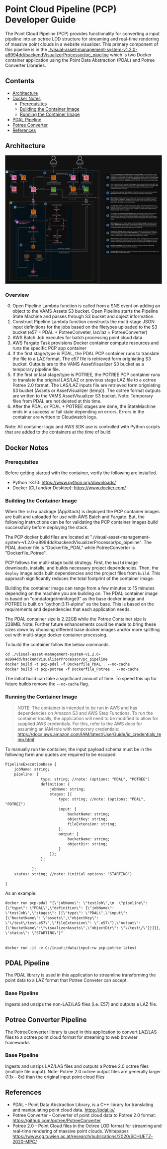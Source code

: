 # Point Cloud Pipeline (PCP) Developer Guide

The Point Cloud Pipeline (PCP) provides functionality for converting a input pipeline into an octree LOD structure for streaming and real-time rendering of massive point clouds in a website visualizer. This primary component of this pipeline is in the [./visual-asset-management-system-v1.2.0-a8994dd/backendVisualizerProcessor/pc_pipeline](../../visual-asset-management-system-v1.2.0-a8994dd/backendVisualizerProcessor/pc_pipeline) which is two Docker container application using the Point Data Abstraction (PDAL) and Potree Converter Libraries.

## Contents

-   [Architecture](#architecture)
-   [Docker Notes](#docker-notes)
    -   [Prerequisites](#prerequisites)
    -   [Building the Container Image](#building-the-container-image)
    -   [Running the Container Image](#running-the-container-image)
-   [PDAL Pipeline](#pdal-pipeline)
-   [Potree Converter](#potree-converter-pipeline)
-   [References](#references)

## Architecture

![PCP Diagram](../../diagrams/visualizerpipeline_pointcloud.png)

### Overview

0. Open Pipeline Lambda function is called from a SNS event on adding an object to the VAMS Assets S3 bucket. Open Pipeline starts the Pipeline State Machine and passes through S3 bucket and object information.
1. Construct Pipeline Lambda function constructs the multi-stage JSON input definitions for the jobs based on the filetypes uploaded to the S3 bucket (e57 = PDAL + PotreeConveter, laz/laz = PotreeConverter)
2. AWS Batch Job executes for batch processing point cloud data
3. AWS Fargate Task provisions Docker container compute resources and runs the specific PCP app container
4. If the first stage/type is PDAL, the PDAL PCP container runs to translate the file to a LAZ format. The e57 file is retrieved form origniating S3 bucket. Outputs are to the VAMS AssetVisualizer S3 bucket as a temporary pipeline file.
5. If the first or last stage/type is POTREE, the POTREE PCP container runs to translate the original LAS/LAZ or previous stage LAZ file to a octree Potree 2.0 format. The LAS/LAZ inputs file are retrieved form origniating S3 bucket (Assets or AssetVisualizer (temp)). The octree format outputs are written to the VAMS AssetVisualizer S3 bucket. Note: Temporary files from PDAL are not deleted at this time.
6. After the PDAL or PDAL + POTREE stages are done, the StateMachine ends in a success or fail state depending on errors. Errors in the container are written to Cloudwatch logs.

Note: All container logic and AWS SDK use is controlled with Python scripts that are added to the containers at the time of build

## Docker Notes

### Prerequisites

Before getting started with the container, verify the following are installed.

-   Python >3.10: <https://www.python.org/downloads/>
-   Docker (CLI and/or Desktop): <https://www.docker.com/>

### Building the Container Image

When the `infra` package (AppStack) is deployed the PCP container images are built and uploaded for use with AWS Batch and Fargate. But, the following instructions can be for validating the PCP container images build successfully before deploying the stack.

The PCP docker build files are located at "./visual-asset-management-system-v1.2.0-a8994dd/backendVisualizerProcessor/pc_pipeline". The PDAL docker file is "Dockerfile_PDAL" while PotreeConverter is "Dockerfile_Potree".

PCP follows the multi-stage build strategy. First, the `build` image downloads, installs, and builds necessary project dependencies. Then, the `deploy` image adds built dependencies and the project files from `build`. This approach significantly reduces the total footprint of the container image.

Building the container image can range from a few minutes to 15 minutes depending on the machine you are building on. The PDAL container image is based on "condaforge/miniforge3" as the base docker image and POTREE is built on "python:3.11-alpine" as the base. This is based on the requirements and dependencies that each application needs.

The PDAL container size is 2.22GB while the Potree Container size is 228MB. Note: Further future enhancements could be made to bring these sizes down by choosing different base docker images and/or more splitting out with multi-stage docker container processing.

To build the container follow the below commands.

```
cd ./visual-asset-management-system-v1.2.0-a8994dd/backendVisualizerProcessor/pc_pipeline
docker build -t pcp-pdal -f Dockerfile_PDAL . --no-cache
docker build -t pcp-potree -f Dockerfile_Potree . --no-cache
```

The initial build can take a significant amount of time. To speed this up for future builds remove the `--no-cache` flag.

### Running the Container Image

> NOTE: The container is intended to be run in AWS and has dependencies on Amazon S3 and AWS Step Functions. To run the container locally, the application will need to be modified to allow for supplied AWS credentials. For this, refer to the AWS docs for assuming an IAM role with temporary credentials: <https://docs.aws.amazon.com/IAM/latest/UserGuide/id_credentials_temp.html>

To manually run the container, the input payload schema must be in the following form and quotes are required to be escaped.

```
PipelineExecutionBase {
    jobName: string;
    pipeline: {
                type: string; //note: (options: "PDAL", "POTREE")
                definition: {
                    jobName: string;
                    stages: [{
                        type: string; //note: (options: "PDAL", "POTREE")
                        input: {
                            bucketName: string;
                            objectKey: string;
                            fileExtension: string;
                        };
                        output: {
                            bucketName: string;
                            objectDir: string;
                        }
                    }];
                };

            };
    status: string; //note: (initial options: "STARTING")

}
```

As an example:

```
docker run pcp-pdal "{\"jobName\": \"testJob\",\n  \"pipeline\": {\"type\": \"PDAL\",\"definition\": {\"jobName\": \"testJob\",\"stages\": [{\"type\": \"PDAL\",\"input\": {\"bucketName\": \"assets\",\"objectKey\": \"\/test\/test.e57\",\"fileExtension\": \".e57\"},\"output\": {\"bucketName\":\"visualizerAssets\",\"objectDir\": \"\/test\/\"}}]}}, \"status\": \"STARTING\"}"


docker run -it -v C:/input:/data/input:rw pcp-potree:latest
```

## PDAL Pipeline

The PDAL library is used in this application to streamline transforming the point data to a LAZ format that Potree Conveter can accept.

### Base Pipeline

Ingests and unzips the non-LAZ/LAS files (i.e. E57) and outputs a LAZ file.

## Potree Converter Pipeline

The PotreeConverter library is used in this application to convert LAZ/LAS files to a octree point cloud format for streaming to web browser frameworks

### Base Pipeline

Ingests and unzips LAZ/LAS files and outputs a Potree 2.0 octree files (multiple file ouput).
Note: Potree 2.0 octree output files are generally larger (1.1x - 8x) than the original input point cloud files

## References

-   PDAL - Point Data Abstraction Library, is a C++ library for translating and manipulating point cloud data. <https://pdal.io/>
-   Potree Converter - Converter of point cloud data to Potree 2.0 format: <https://github.com/potree/PotreeConverter>
-   Potree 2.0 - Point Cloud files in the Octree LOD format for streaming and real-time rendering of massive point clouds. Whitepaper: <https://www.cg.tuwien.ac.at/research/publications/2020/SCHUETZ-2020-MPC/>
